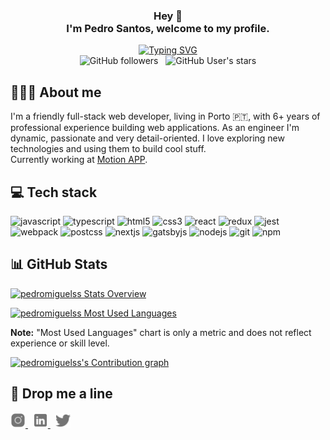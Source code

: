 <h3 align="center">
  Hey 👋 <br/>
  I'm Pedro Santos, welcome to my profile.
</h3>

<div align="center">
    <a href="https://git.io/typing-svg"><img src="https://readme-typing-svg.herokuapp.com?font=IBM+Plex+Mono&size=16&pause=1000&color=747474&center=true&vCenter=true&width=435&lines=Front-end+developer;Based+in+Porto%2C+Portugal;Detail-oriented+engineer" alt="Typing SVG" /></a>
</div>

<div align="center">
    <img alt="GitHub followers" src="https://img.shields.io/github/followers/pedromiguelss?logo=GitHub&style=for-the-badge"> &nbsp; <img alt="GitHub User's stars" src="https://img.shields.io/github/stars/pedromiguelss?affiliations=OWNER%2CCOLLABORATOR&logo=GitHub&style=for-the-badge">
</div>

## 🙋🏻‍♂️ About me

I'm a friendly full-stack web developer, living in Porto 🇵🇹, with 6+ years of professional experience building web applications. As an engineer I'm dynamic, passionate and very detail-oriented. I love exploring new technologies and using them to build cool stuff.  
Currently working at [Motion APP](https://motionapp.com/).

## 💻 Tech stack

<div>
    <img alt="javascript" src="https://img.shields.io/badge/-JavaScript-FFCC22?style=for-the-badge&logo=javascript&logoColor=black" />
    <img alt="typescript" src="https://img.shields.io/badge/-typescript-007ACC?style=for-the-badge&logo=typescript&logoColor=white" />
    <img alt="html5" src="https://img.shields.io/badge/-HTML5-E34F26?style=for-the-badge&logo=html5&logoColor=white" />
    <img alt="css3" src="https://img.shields.io/badge/-CSS3-1572B6?style=for-the-badge&logo=css3&logoColor=white" />
    <img alt="react" src="https://img.shields.io/badge/-React-45b8d8?style=for-the-badge&logo=react&logoColor=white" />
    <img alt="redux" src="https://img.shields.io/badge/-Redux-764ABC?style=for-the-badge&logo=redux&logoColor=white" />
    <img alt="jest" src="https://img.shields.io/badge/-Jest-C21325?style=for-the-badge&logo=jest&logoColor=white" />
    <img alt="webpack" src="https://img.shields.io/badge/-Webpack-007DB8?style=for-the-badge&logo=webpack&logoColor=white" />
    <img alt="postcss" src="https://img.shields.io/badge/-PostCSS-DD3A0A?style=for-the-badge&logo=postcss&logoColor=white" />
    <img alt="nextjs" src="https://img.shields.io/badge/-Next.js-000000?style=for-the-badge&logo=next.js&logoColor=white" />
    <img alt="gatsbyjs" src="https://img.shields.io/badge/-Gatsby-6F27B9?style=for-the-badge&logo=gatsby&logoColor=white" />
    <img alt="nodejs" src="https://img.shields.io/badge/-Node.js-75B55B?style=for-the-badge&logo=Node.js&logoColor=white" />
    <img alt="git" src="https://img.shields.io/badge/-Git-F05032?style=for-the-badge&logo=git&logoColor=white" />
    <img alt="npm" src="https://img.shields.io/badge/-NPM-CB3837?style=for-the-badge&logo=npm&logoColor=white" />
</div>

## 📊 GitHub Stats

[![pedromiguelss Stats Overview](https://github-readme-stats.vercel.app/api?username=pedromiguelss&show_icons=false&hide_border=true&border_radius=0)](https://github.com/anuraghazra/github-readme-stats)

[![pedromiguelss Most Used Languages](https://github-readme-stats.vercel.app/api/top-langs/?username=pedromiguelss&layout=compact&hide_border=true&border_radius=0&langs_count=10)](https://github.com/anuraghazra/github-readme-stats)

**Note:** "Most Used Languages" chart is only a metric and does not reflect experience or skill level.

[![pedromiguelss's Contribution graph](https://github-readme-activity-graph.cyclic.app/graph?username=pedromiguelss&bg_color=FFFFFF&color=000000&line=5694F0&point=023f99&hide_border=true)](https://github.com/ashutosh00710/github-readme-activity-graph)

## 📩 Drop me a line

<a href='https://www.instagram.com/pedroms_santos/'>
    <img alt="Instagram" src="https://raw.githubusercontent.com/PedroMiguelSS/pedromiguelss/master/assets/instagram.svg" height='24px'/>
</a>
&nbsp;
<a href='https://www.linkedin.com/in/pedromssantos/'>
    <img alt="LinkedIn" src="https://raw.githubusercontent.com/PedroMiguelSS/pedromiguelss/master/assets/linkedin.svg" height='24px'/>
</a>
&nbsp;
<a href='https://twitter.com/pedromssantos20'>
    <img alt="Twitter" src="https://raw.githubusercontent.com/PedroMiguelSS/pedromiguelss/master/assets/twitter.svg" height='24px'/>
</a>

